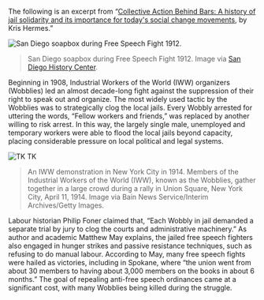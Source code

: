 The following is an excerpt from “[Collective Action Behind Bars: A history of jail solidarity and its importance for today's social change movements](https://uppingtheanti.org/journal/article/18-collective-action-behind-bars), by Kris Hermes.”

![San Diego soapbox during Free Speech Fight 1912.](san-diego-soapbox.jpeg)
> San Diego soapbox during Free Speech Fight 1912. Image via [San Diego History Center](http://www.aftguild.org/free_speech/).


Beginning in 1908, Industrial Workers of the World (IWW) organizers (Wobblies) led an almost decade-long fight against the suppression of their right to speak out and organize. The most widely used tactic by the Wobblies was to strategically clog the local jails. Every Wobbly arrested for uttering the words, “Fellow workers and friends,” was replaced by another willing to risk arrest. In this way, the largely single male, unemployed and temporary workers were able to flood the local jails beyond capacity, placing considerable pressure on local political and legal systems.

![TK TK](wobbly-gathering-in-ny-1914.jpg)
> An IWW demonstration in New York City in 1914. Members of the Industrial Workers of the World (IWW), known as the Wobblies, gather together in a large crowd during a rally in Union Square, New York City, April 11, 1914. Image via Bain News Service/Interim Archives/Getty Images.


Labour historian Philip Foner claimed that, “Each Wobbly in jail demanded a separate trial by jury to clog the courts and administrative machinery.” As author and academic Matthew May explains, the jailed free speech fighters also engaged in hunger strikes and passive resistance techniques, such as refusing to do manual labour. According to May, many free speech fights were hailed as victories, including in Spokane, where “the union went from about 30 members to having about 3,000 members on the books in about 6 months.” The goal of repealing anti-free speech ordinances came at a significant cost, with many Wobblies being killed during the struggle.
